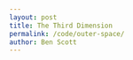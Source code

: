 ```yaml
---
layout: post
title: The Third Dimension
permalink: /code/outer-space/
author: Ben Scott
---
```


<script deferred type="module">

import * as M from '../scripts/module.js'
import * as Space from '../evan-erdos/scripts/Space.js'

// let renderer = new M.Renderer({
//     '../evan-erdos/', background: 0x000000,
//     files: { },
//     position: { x:0, y:0, z:1e4 },
//     fog: { color: 0x000000, near: 2e4, far: 3e5 }, })

// renderer.addObject(new Space.Star({ color: 0xFFE600, power: 1.5, range: 3e6 }))
// renderer.add(new Space.StarField({ count: 1e3, color: 0x111111, size: 1 }).object)
// renderer.add(new Space.StarField({ count: 2e2, color: 0xAAAAAA, size: 1 }).object)
// renderer.add(new Space.StarField({ count: 1e1, color: 0x448ACA, size: 2 }).object)
// renderer.add(new Space.StarField({ count: 2e1, color: 0xAA433B, size: 1 }).object)
// renderer.add(new Space.StarField({ count: 1e2, color: 0xFFFAD3, size: 1 }).object)

</script>
